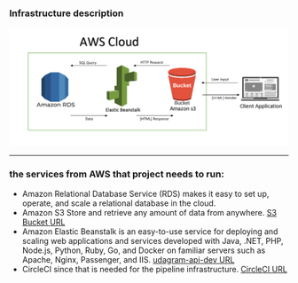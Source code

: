 
### **Infrastructure description**
![architecture diagram](/screenshots/architecture.png?raw=true "Optional Title")

---
### the services from AWS that project needs to run:
 * Amazon Relational Database Service (RDS) makes it easy to set up, operate, and scale a relational database in the cloud. 
 * Amazon S3 Store and retrieve any amount of data from anywhere. [S3 Bucket URL](http://udagram1-bucket.s3-website-us-east-1.amazonaws.com)
 * Amazon Elastic Beanstalk is an easy-to-use service for deploying and scaling web applications and services developed with Java, .NET, PHP, Node.js, Python, Ruby, Go, and Docker on familiar servers such as Apache, Nginx, Passenger, and IIS. [udagram-api-dev URL](http://udagram-api-dev.eba-mtdquhrp.us-east-1.elasticbeanstalk.com)
 * CircleCI since that is needed for the pipeline infrastructure. [CircleCI URL](https://app.circleci.com/pipelines/github/aboudeif/Udagram-AWS)
